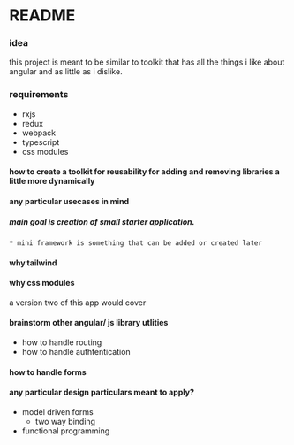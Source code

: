 # README

### idea
this project is meant to be similar to toolkit that has all the things i like about angular and as little as i dislike.

### requirements

* rxjs
* redux
* webpack
* typescript
* css modules

#### how to create a toolkit for reusability for adding and removing libraries a little more dynamically


#### any particular usecases in mind

##### main goal is creation of small starter application.
    * mini framework is something that can be added or created later

#### why tailwind


#### why css modules

a version two of this app would cover
#### brainstorm other angular/ js library utlities
* how to handle routing
* how to handle authtentication

#### how to handle forms

#### any particular design particulars meant to apply?
* model driven forms
    * two way binding
* functional programming


